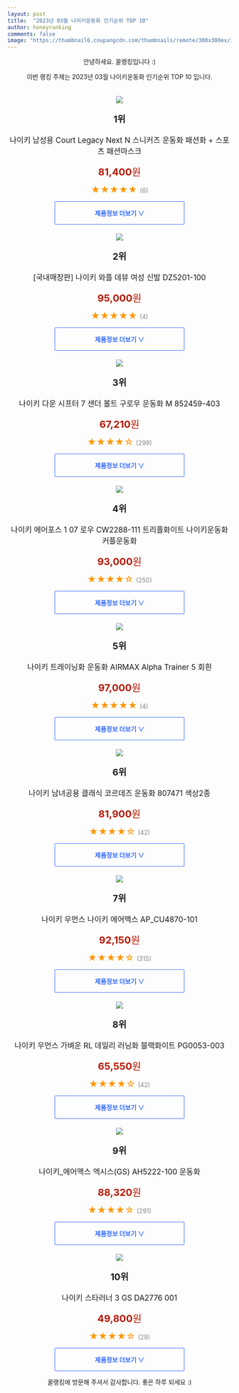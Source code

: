 ```yaml
---
layout: post
title:  "2023년 03월 나이키운동화 인기순위 TOP 10"
author: honeyranking
comments: false
image: "https://thumbnail6.coupangcdn.com/thumbnails/remote/300x300ex/image/vendor_inventory/a41a/c6093843597756b7be55c0da7c962ec47c495ae33f396dfc8a2b54a1cfc6.jpg"
---
```

<p style="text-align: center;">안녕하세요. 꿀랭킹입니다 :)</p>
<p style="text-align: center;">이번 랭킹 주제는 2023년 03월 나이키운동화 인기순위 TOP 10 입니다.</p><center><img src="https://thumbnail6.coupangcdn.com/thumbnails/remote/300x300ex/image/vendor_inventory/a41a/c6093843597756b7be55c0da7c962ec47c495ae33f396dfc8a2b54a1cfc6.jpg" style="margin-top:20px" /></center><p style="text-align: center; font-size: 20px"><b>1위</b></p><p style="text-align: center; font-size: 17px">나이키 남성용 Court Legacy Next N 스니커즈 운동화 패션화 + 스포츠 패션마스크</p><p style="text-align: center;"><span style="color: #b61800; font-size: 22px;"><b>81,400</b>원</span></p><p style="text-align: center;"><span style="color: #ff9600; font-size: 20px;">★★★★★ </span><span style="color: #878787;">(6)</span></p><center><a href="https://link.coupang.com/a/TDeHX"><div style="font-size: 14px; display: inline-block; padding: 15px 90px; color: #346aff; border-radius: 2px; border: 1px solid #346aff; cursor: pointer;"><b>제품정보 더보기 &or;</b></div></a></center><center><img src="https://thumbnail9.coupangcdn.com/thumbnails/remote/300x300ex/image/vendor_inventory/3ff2/1f5fa5c2339cc1e429437ad98716d6e7c3189cecdbeacf9fa82e9b01057f.jpg" style="margin-top:20px" /></center><p style="text-align: center; font-size: 20px"><b>2위</b></p><p style="text-align: center; font-size: 17px">[국내매장판] 나이키 와플 데뷰 여성 신발 DZ5201-100</p><p style="text-align: center;"><span style="color: #b61800; font-size: 22px;"><b>95,000</b>원</span></p><p style="text-align: center;"><span style="color: #ff9600; font-size: 20px;">★★★★★ </span><span style="color: #878787;">(4)</span></p><center><a href="https://link.coupang.com/a/TDeHZ"><div style="font-size: 14px; display: inline-block; padding: 15px 90px; color: #346aff; border-radius: 2px; border: 1px solid #346aff; cursor: pointer;"><b>제품정보 더보기 &or;</b></div></a></center><center><img src="https://thumbnail9.coupangcdn.com/thumbnails/remote/300x300ex/image/retail/images/2545667722656982-8cef0103-f4e2-40ce-bc61-46ddde1626a2.jpg" style="margin-top:20px" /></center><p style="text-align: center; font-size: 20px"><b>3위</b></p><p style="text-align: center; font-size: 17px">나이키 다운 시프터 7 샌더 볼트 구로우 운동화 M 852459-403</p><p style="text-align: center;"><span style="color: #b61800; font-size: 22px;"><b>67,210</b>원</span></p><p style="text-align: center;"><span style="color: #ff9600; font-size: 20px;">★★★★☆ </span><span style="color: #878787;">(299)</span></p><center><a href="https://link.coupang.com/a/TDeH0"><div style="font-size: 14px; display: inline-block; padding: 15px 90px; color: #346aff; border-radius: 2px; border: 1px solid #346aff; cursor: pointer;"><b>제품정보 더보기 &or;</b></div></a></center><center><img src="https://thumbnail8.coupangcdn.com/thumbnails/remote/300x300ex/image/vendor_inventory/8f15/fa019fdfc848a0d94811c9a58470f45a8371c588f091e7fbbbe0ebb76540.jpg" style="margin-top:20px" /></center><p style="text-align: center; font-size: 20px"><b>4위</b></p><p style="text-align: center; font-size: 17px">나이키 에어포스 1 07 로우 CW2288-111 트리플화이트 나이키운동화 커플운동화</p><p style="text-align: center;"><span style="color: #b61800; font-size: 22px;"><b>93,000</b>원</span></p><p style="text-align: center;"><span style="color: #ff9600; font-size: 20px;">★★★★☆ </span><span style="color: #878787;">(250)</span></p><center><a href="https://link.coupang.com/a/TDeH1"><div style="font-size: 14px; display: inline-block; padding: 15px 90px; color: #346aff; border-radius: 2px; border: 1px solid #346aff; cursor: pointer;"><b>제품정보 더보기 &or;</b></div></a></center><center><img src="https://thumbnail9.coupangcdn.com/thumbnails/remote/300x300ex/image/vendor_inventory/470e/f44d486f5f78ddc47a89d8398c47279144502b40897d70278caaaf5f4482.jpg" style="margin-top:20px" /></center><p style="text-align: center; font-size: 20px"><b>5위</b></p><p style="text-align: center; font-size: 17px">나이키 트레이닝화 운동화 AIRMAX Alpha Trainer 5 회흰</p><p style="text-align: center;"><span style="color: #b61800; font-size: 22px;"><b>97,000</b>원</span></p><p style="text-align: center;"><span style="color: #ff9600; font-size: 20px;">★★★★★ </span><span style="color: #878787;">(4)</span></p><center><a href="https://link.coupang.com/a/TDeH2"><div style="font-size: 14px; display: inline-block; padding: 15px 90px; color: #346aff; border-radius: 2px; border: 1px solid #346aff; cursor: pointer;"><b>제품정보 더보기 &or;</b></div></a></center><center><img src="https://thumbnail8.coupangcdn.com/thumbnails/remote/300x300ex/image/vendor_inventory/cbde/3fa3ee07ce7aea111c2c638cfee60bde4eac5f9520a8b9b75a44b5d94801.jpg" style="margin-top:20px" /></center><p style="text-align: center; font-size: 20px"><b>6위</b></p><p style="text-align: center; font-size: 17px">나이키 남녀공용 클래식 코르데즈 운동화 807471 색상2종</p><p style="text-align: center;"><span style="color: #b61800; font-size: 22px;"><b>81,900</b>원</span></p><p style="text-align: center;"><span style="color: #ff9600; font-size: 20px;">★★★★☆ </span><span style="color: #878787;">(42)</span></p><center><a href="https://link.coupang.com/a/TDeH3"><div style="font-size: 14px; display: inline-block; padding: 15px 90px; color: #346aff; border-radius: 2px; border: 1px solid #346aff; cursor: pointer;"><b>제품정보 더보기 &or;</b></div></a></center><center><img src="https://thumbnail7.coupangcdn.com/thumbnails/remote/300x300ex/image/vendor_inventory/8a2f/261a5cca1098bf83e5e98caee01510a583f2ea136ac8725c5de030b7d8fe.jpg" style="margin-top:20px" /></center><p style="text-align: center; font-size: 20px"><b>7위</b></p><p style="text-align: center; font-size: 17px">나이키 우먼스 나이키 에어맥스 AP_CU4870-101</p><p style="text-align: center;"><span style="color: #b61800; font-size: 22px;"><b>92,150</b>원</span></p><p style="text-align: center;"><span style="color: #ff9600; font-size: 20px;">★★★★☆ </span><span style="color: #878787;">(315)</span></p><center><a href="https://link.coupang.com/a/TDeH4"><div style="font-size: 14px; display: inline-block; padding: 15px 90px; color: #346aff; border-radius: 2px; border: 1px solid #346aff; cursor: pointer;"><b>제품정보 더보기 &or;</b></div></a></center><center><img src="https://thumbnail9.coupangcdn.com/thumbnails/remote/300x300ex/image/vendor_inventory/55ae/73fada60665ef7581f5fbab2110be4bb2c8e5bb0bbe717b572baab4166b7.jpg" style="margin-top:20px" /></center><p style="text-align: center; font-size: 20px"><b>8위</b></p><p style="text-align: center; font-size: 17px">나이키 우먼스 가벼운 RL 데일리 러닝화 블랙화이트 PG0053-003</p><p style="text-align: center;"><span style="color: #b61800; font-size: 22px;"><b>65,550</b>원</span></p><p style="text-align: center;"><span style="color: #ff9600; font-size: 20px;">★★★★☆ </span><span style="color: #878787;">(42)</span></p><center><a href="https://link.coupang.com/a/TDeH5"><div style="font-size: 14px; display: inline-block; padding: 15px 90px; color: #346aff; border-radius: 2px; border: 1px solid #346aff; cursor: pointer;"><b>제품정보 더보기 &or;</b></div></a></center><center><img src="https://thumbnail6.coupangcdn.com/thumbnails/remote/300x300ex/image/vendor_inventory/854c/5202dee14b01616aa093295eae265a2ecb201d95c34eaeb5caf33a309f76.jpg" style="margin-top:20px" /></center><p style="text-align: center; font-size: 20px"><b>9위</b></p><p style="text-align: center; font-size: 17px">나이키_에어맥스 엑시스(GS) AH5222-100 운동화</p><p style="text-align: center;"><span style="color: #b61800; font-size: 22px;"><b>88,320</b>원</span></p><p style="text-align: center;"><span style="color: #ff9600; font-size: 20px;">★★★★☆ </span><span style="color: #878787;">(291)</span></p><center><a href="https://link.coupang.com/a/TDeH6"><div style="font-size: 14px; display: inline-block; padding: 15px 90px; color: #346aff; border-radius: 2px; border: 1px solid #346aff; cursor: pointer;"><b>제품정보 더보기 &or;</b></div></a></center><center><img src="https://thumbnail8.coupangcdn.com/thumbnails/remote/300x300ex/image/vendor_inventory/4d55/a95553f5d8e797e15a8fb4d51d0e9fa6decbe074a64644b9275ef232e8b0.jpg" style="margin-top:20px" /></center><p style="text-align: center; font-size: 20px"><b>10위</b></p><p style="text-align: center; font-size: 17px">나이키 스타러너 3 GS DA2776 001</p><p style="text-align: center;"><span style="color: #b61800; font-size: 22px;"><b>49,800</b>원</span></p><p style="text-align: center;"><span style="color: #ff9600; font-size: 20px;">★★★★☆ </span><span style="color: #878787;">(29)</span></p><center><a href="https://link.coupang.com/a/TDeH7"><div style="font-size: 14px; display: inline-block; padding: 15px 90px; color: #346aff; border-radius: 2px; border: 1px solid #346aff; cursor: pointer;"><b>제품정보 더보기 &or;</b></div></a></center><p style="text-align: center;">꿀랭킹에 방문해 주셔서 감사합니다. 좋은 하루 되세요 :)</p>
